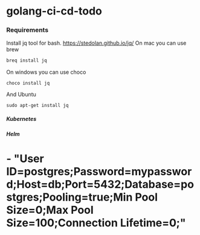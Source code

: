 # golang-ci-cd-todo
### Requirements
Install jq tool for bash. https://stedolan.github.io/jq/
On mac you can use brew
``` bash
breq install jq 
```
On windows you can use choco
```
choco install jq
```
And Ubuntu
```
sudo apt-get install jq
```

##### Kubernetes

##### Helm

# - "User ID=postgres;Password=mypassword;Host=db;Port=5432;Database=postgres;Pooling=true;Min Pool Size=0;Max Pool Size=100;Connection Lifetime=0;"